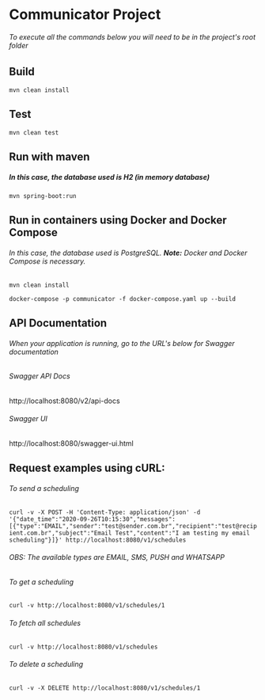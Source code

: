 # Communicator Project

###### To execute all the commands below you will need to be in the project's root folder

## Build

`mvn clean install`

## Test

`mvn clean test`

## Run with maven

##### In this case, the database used is H2 (in memory database)

`mvn spring-boot:run`

## Run in containers using Docker and Docker Compose

###### In this case, the database used is PostgreSQL. **Note:** Docker and Docker Compose is necessary.

`mvn clean install`

`docker-compose -p communicator -f docker-compose.yaml up --build`

## API Documentation

###### When your application is running, go to the URL's below for Swagger documentation

###### Swagger API Docs
http://localhost:8080/v2/api-docs

###### Swagger UI
http://localhost:8080/swagger-ui.html


## Request examples using cURL:

###### To send a scheduling

`curl -v -X POST -H 'Content-Type: application/json' -d '{"date_time":"2020-09-26T10:15:30","messages":[{"type":"EMAIL","sender":"test@sender.com.br","recipient":"test@recipient.com.br","subject":"Email Test","content":"I am testing my email scheduling"}]}' http://localhost:8080/v1/schedules`

###### OBS: The available types are EMAIL, SMS, PUSH and WHATSAPP

###### To get a scheduling

`curl -v http://localhost:8080/v1/schedules/1`

###### To fetch all schedules

`curl -v http://localhost:8080/v1/schedules`

###### To delete a scheduling

`curl -v -X DELETE http://localhost:8080/v1/schedules/1`
